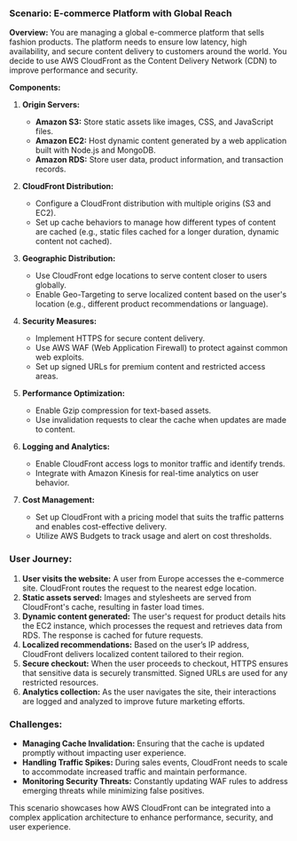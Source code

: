 ### Scenario: E-commerce Platform with Global Reach

**Overview:**
You are managing a global e-commerce platform that sells fashion products. The platform needs to ensure low latency, high availability, and secure content delivery to customers around the world. You decide to use AWS CloudFront as the Content Delivery Network (CDN) to improve performance and security.

**Components:**
1. **Origin Servers:**
   - **Amazon S3:** Store static assets like images, CSS, and JavaScript files.
   - **Amazon EC2:** Host dynamic content generated by a web application built with Node.js and MongoDB.
   - **Amazon RDS:** Store user data, product information, and transaction records.

2. **CloudFront Distribution:**
   - Configure a CloudFront distribution with multiple origins (S3 and EC2).
   - Set up cache behaviors to manage how different types of content are cached (e.g., static files cached for a longer duration, dynamic content not cached).

3. **Geographic Distribution:**
   - Use CloudFront edge locations to serve content closer to users globally.
   - Enable Geo-Targeting to serve localized content based on the user's location (e.g., different product recommendations or language).

4. **Security Measures:**
   - Implement HTTPS for secure content delivery.
   - Use AWS WAF (Web Application Firewall) to protect against common web exploits.
   - Set up signed URLs for premium content and restricted access areas.

5. **Performance Optimization:**
   - Enable Gzip compression for text-based assets.
   - Use invalidation requests to clear the cache when updates are made to content.

6. **Logging and Analytics:**
   - Enable CloudFront access logs to monitor traffic and identify trends.
   - Integrate with Amazon Kinesis for real-time analytics on user behavior.

7. **Cost Management:**
   - Set up CloudFront with a pricing model that suits the traffic patterns and enables cost-effective delivery.
   - Utilize AWS Budgets to track usage and alert on cost thresholds.

### User Journey:
1. **User visits the website:** A user from Europe accesses the e-commerce site. CloudFront routes the request to the nearest edge location.
2. **Static assets served:** Images and stylesheets are served from CloudFront's cache, resulting in faster load times.
3. **Dynamic content generated:** The user's request for product details hits the EC2 instance, which processes the request and retrieves data from RDS. The response is cached for future requests.
4. **Localized recommendations:** Based on the user’s IP address, CloudFront delivers localized content tailored to their region.
5. **Secure checkout:** When the user proceeds to checkout, HTTPS ensures that sensitive data is securely transmitted. Signed URLs are used for any restricted resources.
6. **Analytics collection:** As the user navigates the site, their interactions are logged and analyzed to improve future marketing efforts.

### Challenges:
- **Managing Cache Invalidation:** Ensuring that the cache is updated promptly without impacting user experience.
- **Handling Traffic Spikes:** During sales events, CloudFront needs to scale to accommodate increased traffic and maintain performance.
- **Monitoring Security Threats:** Constantly updating WAF rules to address emerging threats while minimizing false positives.

This scenario showcases how AWS CloudFront can be integrated into a complex application architecture to enhance performance, security, and user experience.